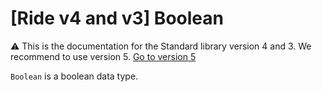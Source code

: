 # [Ride v4 and v3] Boolean

:warning: This is the documentation for the Standard library version 4 and 3. We recommend to use version 5. [Go to version 5](/en/ride/data-types/boolean)

`Boolean` is a boolean data type.
